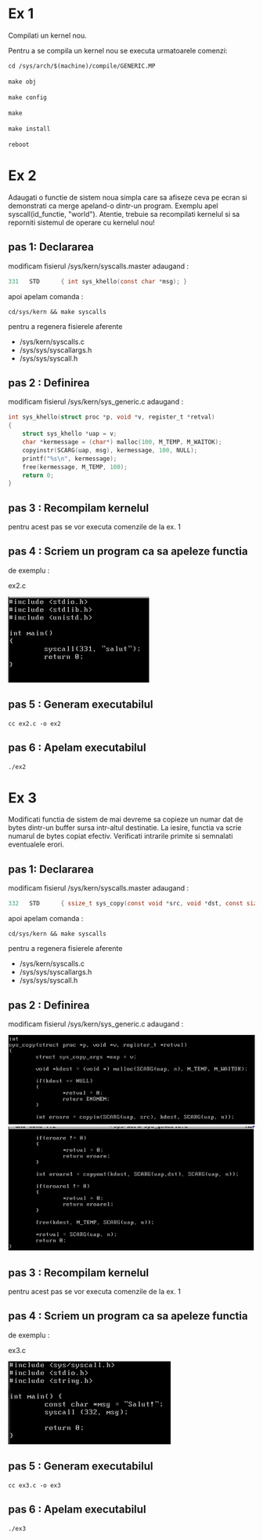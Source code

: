 # Ex 1 

Compilati un kernel nou.


Pentru a se compila un kernel nou se executa urmatoarele comenzi:

```ssh-session
cd /sys/arch/$(machine)/compile/GENERIC.MP

make obj

make config

make

make install

reboot
```

# Ex 2

Adaugati o functie de sistem noua simpla care sa afiseze ceva pe ecran si
demonstrati ca merge apeland-o dintr-un program. Exemplu apel
syscall(id_functie, "world"). 
Atentie, trebuie sa recompilati kernelul si sa reporniti sistemul de operare cu kernelul nou!


## pas 1: Declararea

modificam fisierul /sys/kern/syscalls.master adaugand :

```c
331   STD      { int sys_khello(const char *msg); }
```

apoi apelam comanda :

```ssh_session
cd/sys/kern && make syscalls
```
pentru a regenera fisierele aferente 

  - /sys/kern/syscalls.c
  - /sys/sys/syscallargs.h
  - /sys/sys/syscall.h

## pas 2 : Definirea 

modificam fisierul /sys/kern/sys_generic.c adaugand :

```c
int sys_khello(struct proc *p, void *v, register_t *retval)
{
    struct sys_khello *uap = v;
    char *kermessage = (char*) malloc(100, M_TEMP, M_WAITOK);
    copyinstr(SCARG(uap, msg), kermessage, 100, NULL);
    printf("%s\n", kermessage);
    free(kermessage, M_TEMP, 100);
    return 0;
}
```

## pas 3 : Recompilam kernelul 

pentru acest pas se vor executa comenzile de la ex. 1

## pas 4 : Scriem un program ca sa apeleze functia

de exemplu : 

ex2.c 

![Alt text](https://raw.githubusercontent.com/MituIustin/Operating-Systems/main/Lab%203/ex2.PNG)

## pas 5 : Generam executabilul

```ssh-session
cc ex2.c -o ex2
```

## pas 6 : Apelam executabilul

```ssh-session
./ex2
```



# Ex 3

Modificati functia de sistem de mai devreme sa copieze un numar dat de
bytes dintr-un buffer sursa intr-altul destinatie. La iesire, functia va scrie
numarul de bytes copiat efectiv. Verificati intrarile primite si semnalati
eventualele erori.




## pas 1: Declararea

modificam fisierul /sys/kern/syscalls.master adaugand :

```c
332   STD      { ssize_t sys_copy(const void *src, void *dst, const size_t n); }
```

apoi apelam comanda :

```ssh_session
cd/sys/kern && make syscalls
```
pentru a regenera fisierele aferente 

  - /sys/kern/syscalls.c
  - /sys/sys/syscallargs.h
  - /sys/sys/syscall.h

## pas 2 : Definirea 

modificam fisierul /sys/kern/sys_generic.c adaugand :

![Alt text](https://raw.githubusercontent.com/MituIustin/Operating-Systems/main/Lab%203/img2.PNG)
![Alt text](https://raw.githubusercontent.com/MituIustin/Operating-Systems/main/Lab%203/img3.PNG)

## pas 3 : Recompilam kernelul 

pentru acest pas se vor executa comenzile de la ex. 1

## pas 4 : Scriem un program ca sa apeleze functia

de exemplu : 

ex3.c 

![Alt text](https://raw.githubusercontent.com/MituIustin/Operating-Systems/main/Lab%203/ex3.PNG)

## pas 5 : Generam executabilul

```ssh-session
cc ex3.c -o ex3
```

## pas 6 : Apelam executabilul

```ssh-session
./ex3
```












